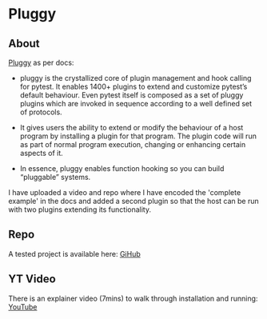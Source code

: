 # Pluggy

## About

[Pluggy](https://pluggy.readthedocs.io/en/stable/) as per docs:

- pluggy is the crystallized core of plugin management and hook calling for pytest. It enables 1400+ plugins to extend and customize pytest’s default behaviour. Even pytest itself is composed as a set of pluggy plugins which are invoked in sequence according to a well defined set of protocols.

- It gives users the ability to extend or modify the behaviour of a host program by installing a plugin for that program. The plugin code will run as part of normal program execution, changing or enhancing certain aspects of it.

- In essence, pluggy enables function hooking so you can build “pluggable” systems.

I have uploaded a video and repo where I have encoded the 'complete example' in the docs and added a second plugin so that the host can be run with two plugins extending its functionality.

## Repo

A tested project is available here: [GiHub](https://github.com/Python-Test-Engineer/yt-eggsample-demo)

## YT Video

There is an explainer video (7mins) to walk through installation and running: [YouTube](https://www.youtube.com/watch?v=6CqINfl9OMY)


<br>